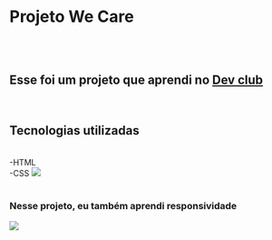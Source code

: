 <h1> Projeto We Care</h1>
<br>
<br>
<h2> Esse foi um projeto que aprendi no  <a href="https://rodolfomori.com.br/devclub"> Dev club</a> </h2> 
<br>
<h2> Tecnologias utilizadas</h2>
<br>
-HTML
<br>
-CSS
<img src="https://github.com/kareka999/Projeto-we-care/blob/main/img/Captura%20de%20tela%202024-12-23%20151644.png?raw=true"/>
<br>
<br>
<h3>Nesse projeto, eu também aprendi responsividade</h3>
<img src="https://github.com/kareka999/Projeto-we-care/blob/main/img/Captura%20de%20tela%202024-12-23%20151741.png?raw=true"/>
